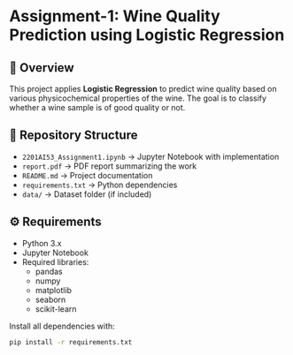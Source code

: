 # Assignment-1: Wine Quality Prediction using Logistic Regression

## 📌 Overview
This project applies **Logistic Regression** to predict wine quality based on various physicochemical properties of the wine. The goal is to classify whether a wine sample is of good quality or not.

## 📂 Repository Structure
- `2201AI53_Assignment1.ipynb` → Jupyter Notebook with implementation  
- `report.pdf` → PDF report summarizing the work  
- `README.md` → Project documentation  
- `requirements.txt` → Python dependencies  
- `data/` → Dataset folder (if included)  

## ⚙️ Requirements
- Python 3.x  
- Jupyter Notebook  
- Required libraries:
  - pandas  
  - numpy  
  - matplotlib  
  - seaborn  
  - scikit-learn  

Install all dependencies with:
```bash
pip install -r requirements.txt
